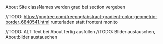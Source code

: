 
About Site
classNames werden grad bei section vergeben


//TODO: https://pngtree.com/freepng/abstract-gradient-color-geometric-border_6840541.html
    runterladen statt frontent monito

//TODO: ALT Text bei About fertig ausfüllen
//TODO: BIlder austauschen, Aboutbilder austauschen


